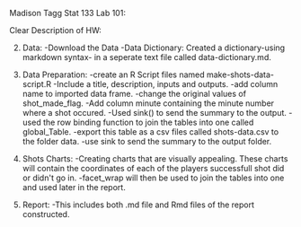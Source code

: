Madison Tagg
Stat 133
Lab 101:


Clear Description of HW:


2. Data:
  -Download the Data
  -Data Dictionary:
    Created a dictionary-using markdown syntax- in a seperate text file called data-dictionary.md.

3. Data Preparation:
  -create an R Script files named make-shots-data-script.R
  -Include a title, description, inputs and outputs.
  -add column name to imported data frame.
  -change the original values of shot_made_flag.
  -Add column minute containing the minute number where a shot occured.
  -Used sink() to send the summary to the output.
  -used the row binding function to join the tables into one called global_Table.
  -export this table as a csv files called shots-data.csv to the folder data.
  -use sink to send the summary to the output folder.
  
4. Shots Charts:
  -Creating charts that are visually appealing. These charts will contain the coordinates of each of the players successfull shot did or didn't go in.
  -facet_wrap will then be used to join the tables into one and used later in the report.
  
5. Report:
  -This includes both .md file and Rmd files of the report constructed.

